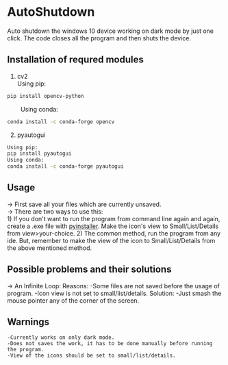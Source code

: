 # AutoShutdown
Auto shutdown the windows 10 device working on dark mode by just one click. The code closes all the program and then shuts the device.

## Installation of requred modules
1) cv2  
Using pip:
```bash
pip install opencv-python
```
&nbsp;&nbsp;&nbsp;&nbsp;&nbsp;&nbsp;&nbsp;&nbsp;Using conda:
```bash  
conda install -c conda-forge opencv
```
2) pyautogui
```bash
Using pip:
pip install pyautogui
Using conda:
conda install -c conda-forge pyautogui
```

## Usage
-> First save all your files which are currently unsaved.  
-> There are two ways to use this:  
    1) If you don't want to run the program from command line again and again, create a .exe file with [pyinstaller](https://pyinstaller.readthedocs.io/en/stable/usage.html). Make the icon's view to Small/List/Details from view>your-choice.
    2) The common method, run the program from any ide. But, remember to make the view of the icon to Small/List/Details from the above mentioned method.

## Possible problems and their solutions
-> An Infinite Loop:
    Reasons:
        -Some files are not saved before the usage of program.
        -Icon view is not set to small/list/details.
    Solution:
        -Just smash the mouse pointer any of the corner of the screen.

## Warnings
    -Currently works on only dark mode.
    -Does not saves the work, it has to be done manually before running the program.
    -View of the icons should be set to small/list/details.